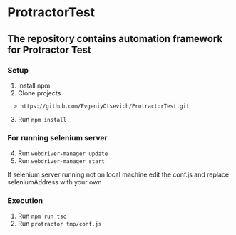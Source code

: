 # ProtractorTest

## The repository contains automation framework for Protractor Test

### Setup 
1. Install npm
2. Clone projects 
```
  > https://github.com/EvgeniyOtsevich/ProtractorTest.git
```
3. Run `npm install`

### For running selenium server
4. Run `webdriver-manager update`
5. Run `webdriver-manager start`

If selenium server running not on local machine edit the conf.js and replace seleniumAddress with your own

### Execution  
1. Run `npm run tsc`
2. Run `protractor tmp/conf.js`
